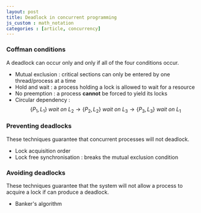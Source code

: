 ```yaml
---
layout: post
title: Deadlock in concurrent programming
js_custom : math_notation
categories : [article, concurrency]
---
```


### Coffman conditions
A deadlock can occur only and only if all of the four conditions occur.

* Mutual exclusion : critical sections can only be entered by one thread/process at a time
* Hold and wait : a process holding a lock is allowed to wait for a resource
* No preemption : a process **cannot** be forced to yield its locks
* Circular dependency : $$ \{P_1, L_1\}\ wait\ on\ L_2 \to \{P_2, L_2\}\ wait\ on\ L_3 \to \{P_3, L_3\}\ wait\ on\ L_1 $$

### Preventing deadlocks
These techniques guarantee that concurrent processes will not deadlock.
* Lock acquisition order
* Lock free synchronisation : breaks the mutual exclusion condition

### Avoiding deadlocks
These techniques guarantee that the system will not allow a process to acquire a lock if can produce a deadlock.

* Banker's algorithm

